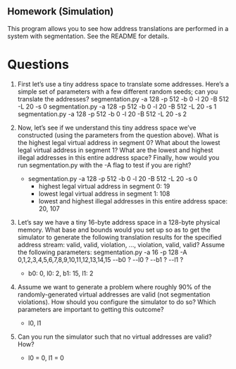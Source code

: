 ## Homework (Simulation)
This program allows you to see how address translations are performed in a system with segmentation. See the README for details.
# Questions
1. First let’s use a tiny address space to translate some addresses. Here’s a simple set of parameters with a few different random seeds; can you translate the addresses?
segmentation.py -a 128 -p 512 -b 0 -l 20 -B 512 -L 20 -s 0
segmentation.py -a 128 -p 512 -b 0 -l 20 -B 512 -L 20 -s 1
segmentation.py -a 128 -p 512 -b 0 -l 20 -B 512 -L 20 -s 2
2. Now, let’s see if we understand this tiny address space we’ve constructed (using the parameters from the question above). What is the highest legal virtual address in segment 0? What about the lowest legal virtual address in segment 1? What are the lowest and highest illegal addresses in this entire address space? Finally, how would you run segmentation.py with the -A flag to test if you are right?
    - segmentation.py -a 128 -p 512 -b 0 -l 20 -B 512 -L 20 -s 0
      - highest legal virtual address in segment 0: 19
      - lowest legal virtual address in segment 1: 108
      - lowest and highest illegal addresses in this entire address space: 20, 107
3. Let’s say we have a tiny 16-byte address space in a 128-byte physical memory. What base and bounds would you set up so as to get the simulator to generate the following translation results for the specified address stream: valid, valid, violation, ..., violation, valid, valid? Assume the following parameters:
segmentation.py -a 16 -p 128 -A 0,1,2,3,4,5,6,7,8,9,10,11,12,13,14,15 --b0 ? --l0 ? --b1 ? --l1 ?
    
   - b0: 0, l0: 2, b1: 15, l1: 2
4. Assume we want to generate a problem where roughly 90% of the randomly-generated virtual addresses are valid (not segmentation violations). How should you configure the simulator to do so? Which parameters are important to getting this outcome?
    - l0, l1
5. Can you run the simulator such that no virtual addresses are valid? How?
    - l0 = 0, l1 = 0